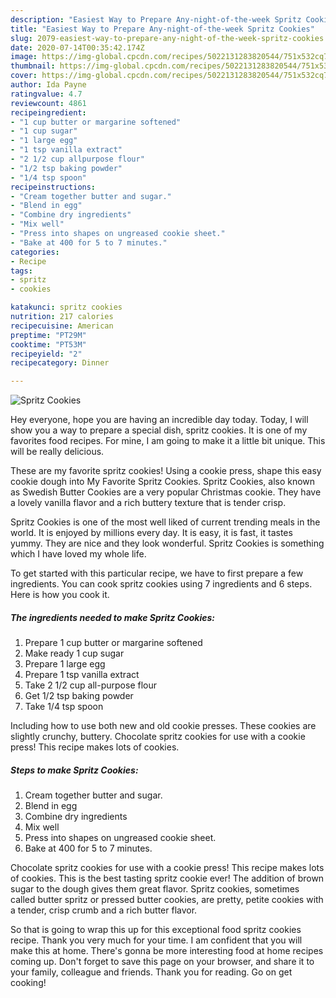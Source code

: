 ```yaml
---
description: "Easiest Way to Prepare Any-night-of-the-week Spritz Cookies"
title: "Easiest Way to Prepare Any-night-of-the-week Spritz Cookies"
slug: 2079-easiest-way-to-prepare-any-night-of-the-week-spritz-cookies
date: 2020-07-14T00:35:42.174Z
image: https://img-global.cpcdn.com/recipes/5022131283820544/751x532cq70/spritz-cookies-recipe-main-photo.jpg
thumbnail: https://img-global.cpcdn.com/recipes/5022131283820544/751x532cq70/spritz-cookies-recipe-main-photo.jpg
cover: https://img-global.cpcdn.com/recipes/5022131283820544/751x532cq70/spritz-cookies-recipe-main-photo.jpg
author: Ida Payne
ratingvalue: 4.7
reviewcount: 4861
recipeingredient:
- "1 cup butter or margarine softened"
- "1 cup sugar"
- "1 large egg"
- "1 tsp vanilla extract"
- "2 1/2 cup allpurpose flour"
- "1/2 tsp baking powder"
- "1/4 tsp spoon"
recipeinstructions:
- "Cream together butter and sugar."
- "Blend in egg"
- "Combine dry ingredients"
- "Mix well"
- "Press into shapes on ungreased cookie sheet."
- "Bake at 400 for 5 to 7 minutes."
categories:
- Recipe
tags:
- spritz
- cookies

katakunci: spritz cookies 
nutrition: 217 calories
recipecuisine: American
preptime: "PT29M"
cooktime: "PT53M"
recipeyield: "2"
recipecategory: Dinner

---
```



![Spritz Cookies](https://img-global.cpcdn.com/recipes/5022131283820544/751x532cq70/spritz-cookies-recipe-main-photo.jpg)

Hey everyone, hope you are having an incredible day today. Today, I will show you a way to prepare a special dish, spritz cookies. It is one of my favorites food recipes. For mine, I am going to make it a little bit unique. This will be really delicious.

These are my favorite spritz cookies! Using a cookie press, shape this easy cookie dough into My Favorite Spritz Cookies. Spritz Cookies, also known as Swedish Butter Cookies are a very popular Christmas cookie. They have a lovely vanilla flavor and a rich buttery texture that is tender crisp.

Spritz Cookies is one of the most well liked of current trending meals in the world. It is enjoyed by millions every day. It is easy, it is fast, it tastes yummy. They are nice and they look wonderful. Spritz Cookies is something which I have loved my whole life.


To get started with this particular recipe, we have to first prepare a few ingredients. You can cook spritz cookies using 7 ingredients and 6 steps. Here is how you cook it.

<!--inarticleads1-->

##### The ingredients needed to make Spritz Cookies:

1. Prepare 1 cup butter or margarine softened
1. Make ready 1 cup sugar
1. Prepare 1 large egg
1. Prepare 1 tsp vanilla extract
1. Take 2 1/2 cup all-purpose flour
1. Get 1/2 tsp baking powder
1. Take 1/4 tsp spoon


Including how to use both new and old cookie presses. These cookies are slightly crunchy, buttery. Chocolate spritz cookies for use with a cookie press! This recipe makes lots of cookies. 

<!--inarticleads2-->

##### Steps to make Spritz Cookies:

1. Cream together butter and sugar.
1. Blend in egg
1. Combine dry ingredients
1. Mix well
1. Press into shapes on ungreased cookie sheet.
1. Bake at 400 for 5 to 7 minutes.


Chocolate spritz cookies for use with a cookie press! This recipe makes lots of cookies. This is the best tasting spritz cookie ever! The addition of brown sugar to the dough gives them great flavor. Spritz cookies, sometimes called butter spritz or pressed butter cookies, are pretty, petite cookies with a tender, crisp crumb and a rich butter flavor. 

So that is going to wrap this up for this exceptional food spritz cookies recipe. Thank you very much for your time. I am confident that you will make this at home. There's gonna be more interesting food at home recipes coming up. Don't forget to save this page on your browser, and share it to your family, colleague and friends. Thank you for reading. Go on get cooking!
